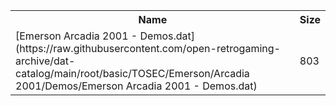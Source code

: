 <table>
<tr><th>Name</th><th>Size</th></tr>
<tr><td>
[Emerson Arcadia 2001 - Demos.dat](https://raw.githubusercontent.com/open-retrogaming-archive/dat-catalog/main/root/basic/TOSEC/Emerson/Arcadia 2001/Demos/Emerson Arcadia 2001 - Demos.dat)
</td><td>803</td></tr>
</table>
